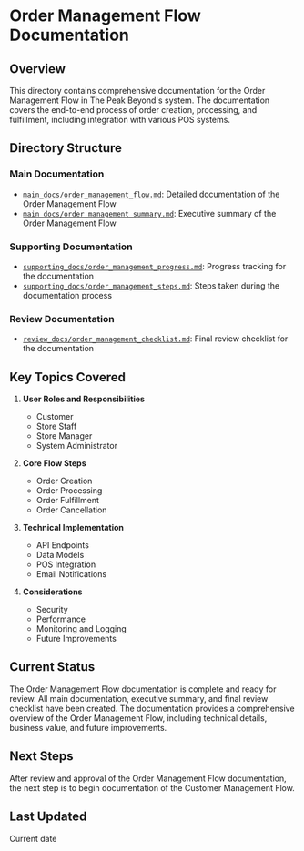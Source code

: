 # Order Management Flow Documentation

## Overview
This directory contains comprehensive documentation for the Order Management Flow in The Peak Beyond's system. The documentation covers the end-to-end process of order creation, processing, and fulfillment, including integration with various POS systems.

## Directory Structure

### Main Documentation
- [`main_docs/order_management_flow.md`](main_docs/order_management_flow.md): Detailed documentation of the Order Management Flow
- [`main_docs/order_management_summary.md`](main_docs/order_management_summary.md): Executive summary of the Order Management Flow

### Supporting Documentation
- [`supporting_docs/order_management_progress.md`](supporting_docs/order_management_progress.md): Progress tracking for the documentation
- [`supporting_docs/order_management_steps.md`](supporting_docs/order_management_steps.md): Steps taken during the documentation process

### Review Documentation
- [`review_docs/order_management_checklist.md`](review_docs/order_management_checklist.md): Final review checklist for the documentation

## Key Topics Covered

1. **User Roles and Responsibilities**
   - Customer
   - Store Staff
   - Store Manager
   - System Administrator

2. **Core Flow Steps**
   - Order Creation
   - Order Processing
   - Order Fulfillment
   - Order Cancellation

3. **Technical Implementation**
   - API Endpoints
   - Data Models
   - POS Integration
   - Email Notifications

4. **Considerations**
   - Security
   - Performance
   - Monitoring and Logging
   - Future Improvements

## Current Status
The Order Management Flow documentation is complete and ready for review. All main documentation, executive summary, and final review checklist have been created. The documentation provides a comprehensive overview of the Order Management Flow, including technical details, business value, and future improvements.

## Next Steps
After review and approval of the Order Management Flow documentation, the next step is to begin documentation of the Customer Management Flow.

## Last Updated
Current date 